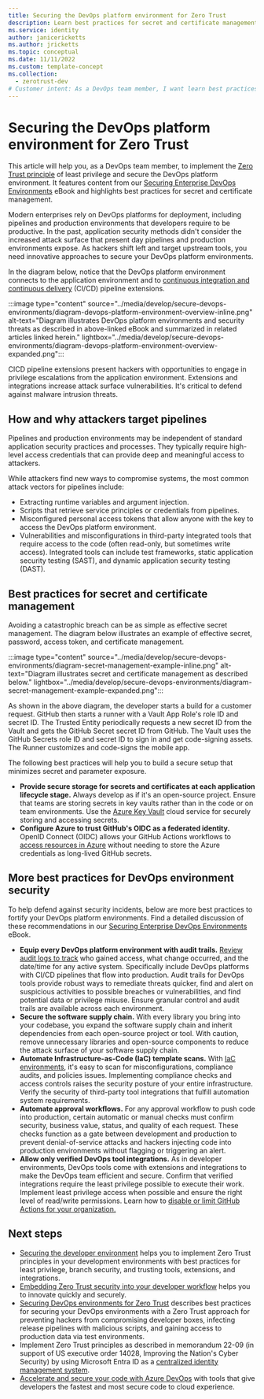 ```yaml
---
title: Securing the DevOps platform environment for Zero Trust
description: Learn best practices for secret and certificate management so that DevOps team members can secure their DevOps platform environments.
ms.service: identity
author: janicericketts
ms.author: jricketts
ms.topic: conceptual
ms.date: 11/11/2022
ms.custom: template-concept
ms.collection:
  - zerotrust-dev
# Customer intent: As a DevOps team member, I want learn best practices for secret and certificate management so that I can secure my DevOps platform environments.
---
```

# Securing the DevOps platform environment for Zero Trust

This article will help you, as a DevOps team member, to implement the [Zero Trust principle](../zero-trust-overview.md) of least privilege and secure the DevOps platform environment. It features content from our [Securing Enterprise DevOps Environments](https://aka.ms/SecureDevEnvironmentsEbook) eBook and highlights best practices for secret and certificate management.

Modern enterprises rely on DevOps platforms for deployment, including pipelines and production environments that developers require to be productive. In the past, application security methods didn't consider the increased attack surface that present day pipelines and production environments expose. As hackers shift left and target upstream tools, you need innovative approaches to secure your DevOps platform environments.

In the diagram below, notice that the DevOps platform environment connects to the application environment and to [continuous integration and continuous delivery](/azure/devops/pipelines/get-started/key-pipelines-concepts) (CI/CD) pipeline extensions.

:::image type="content" source="../media/develop/secure-devops-environments/diagram-devops-platform-environment-overview-inline.png" alt-text="Diagram illustrates DevOps platform environments and security threats as described in above-linked eBook and summarized in related articles linked herein." lightbox="../media/develop/secure-devops-environments/diagram-devops-platform-environment-overview-expanded.png":::

CICD pipeline extensions present hackers with opportunities to engage in privilege escalations from the application environment. Extensions and integrations increase attack surface vulnerabilities. It's critical to defend against malware intrusion threats.

## How and why attackers target pipelines

Pipelines and production environments may be independent of standard application security practices and processes. They typically require high-level access credentials that can provide deep and meaningful access to attackers.

While attackers find new ways to compromise systems, the most common attack vectors for pipelines include:

- Extracting runtime variables and argument injection.
- Scripts that retrieve service principles or credentials from pipelines.
- Misconfigured personal access tokens that allow anyone with the key to access the DevOps platform environment.
- Vulnerabilities and misconfigurations in third-party integrated tools that require access to the code (often read-only, but sometimes write access). Integrated tools can include test frameworks, static application security testing (SAST), and dynamic application security testing (DAST).

## Best practices for secret and certificate management

Avoiding a catastrophic breach can be as simple as effective secret management. The diagram below illustrates an example of effective secret, password, access token, and certificate management.

:::image type="content" source="../media/develop/secure-devops-environments/diagram-secret-management-example-inline.png" alt-text="Diagram illustrates secret and certificate management as described below." lightbox="../media/develop/secure-devops-environments/diagram-secret-management-example-expanded.png":::

As shown in the above diagram, the developer starts a build for a customer request. GitHub then starts a runner with a Vault App Role's role ID and secret ID. The Trusted Entity periodically requests a new secret ID from the Vault and gets the GitHub Secret secret ID from GitHub. The Vault uses the GitHub Secrets role ID and secret ID to sign in and get code-signing assets. The Runner customizes and code-signs the mobile app.

The following best practices will help you to build a secure setup that minimizes secret and parameter exposure.

- **Provide secure storage for secrets and certificates at each application lifecycle stage.** Always develop as if it's an open-source project. Ensure that teams are storing secrets in key vaults rather than in the code or on team environments. Use the [Azure Key Vault](/azure/key-vault/general/basic-concepts) cloud service for securely storing and accessing secrets.
- **Configure Azure to trust GitHub's OIDC as a federated identity.** OpenID Connect (OIDC) allows your GitHub Actions workflows to [access resources in Azure](https://docs.github.com/actions/deployment/security-hardening-your-deployments/configuring-openid-connect-in-azure) without needing to store the Azure credentials as long-lived GitHub secrets.

## More best practices for DevOps environment security

To help defend against security incidents, below are more best practices to fortify your DevOps platform environments. Find a detailed discussion of these recommendations in our [Securing Enterprise DevOps Environments](https://aka.ms/SecureDevEnvironmentsEbook) eBook.

- **Equip every DevOps platform environment with audit trails.** [Review audit logs to track](https://docs.github.com/enterprise-cloud@latest/organizations/keeping-your-organization-secure/managing-security-settings-for-your-organization/reviewing-the-audit-log-for-your-organization) who gained access, what change occurred, and the date/time for any active system. Specifically include DevOps platforms with CI/CD pipelines that flow into production. Audit trails for DevOps tools provide robust ways to remediate threats quicker, find and alert on suspicious activities to possible breaches or vulnerabilities, and find potential data or privilege misuse. Ensure granular control and audit trails are available across each environment.
- **Secure the software supply chain.** With every library you bring into your codebase, you expand the software supply chain and inherit dependencies from each open-source project or tool. With caution, remove unnecessary libraries and open-source components to reduce the attack surface of your software supply chain.
- **Automate Infrastructure-as-Code (IaC) template scans.** With [IaC environments](/azure/cloud-adoption-framework/ready/considerations/infrastructure-as-code), it's easy to scan for misconfigurations, compliance audits, and policies issues. Implementing compliance checks and access controls raises the security posture of your entire infrastructure. Verify the security of third-party tool integrations that fulfill automation system requirements.
- **Automate approval workflows.** For any approval workflow to push code into production, certain automatic or manual checks must confirm security, business value, status, and quality of each request. These checks function as a gate between development and production to prevent denial-of-service attacks and hackers injecting code into production environments without flagging or triggering an alert.
- **Allow only verified DevOps tool integrations.** As in developer environments, DevOps tools come with extensions and integrations to make the DevOps team efficient and secure. Confirm that verified integrations require the least privilege possible to execute their work. Implement least privilege access when possible and ensure the right level of read/write permissions. Learn how to [disable or limit GitHub Actions for your organization.](https://docs.github.com/organizations/managing-organization-settings/disabling-or-limiting-github-actions-for-your-organization)

## Next steps

- [Securing the developer environment](secure-dev-environment-zero-trust.md) helps you to implement Zero Trust principles in your development environments with best practices for least privilege, branch security, and trusting tools, extensions, and integrations.
- [Embedding Zero Trust security into your developer workflow](embed-zero-trust-dev-workflow.md) helps you to innovate quickly and securely.
- [Securing DevOps environments for Zero Trust](secure-devops-environments-zero-trust.md) describes best practices for securing your DevOps environments with a Zero Trust approach for preventing hackers from compromising developer boxes, infecting release pipelines with malicious scripts, and gaining access to production data via test environments.
- Implement Zero Trust principles as described in memorandum 22-09 (in support of US executive order 14028, Improving the Nation's Cyber Security) by using Microsoft Entra ID as a [centralized identity management system](/azure/active-directory/standards/memo-22-09-meet-identity-requirements).
- [Accelerate and secure your code with Azure DevOps](/events/resources/build-2022/accelerate-secure-devops) with tools that give developers the fastest and most secure code to cloud experience.
